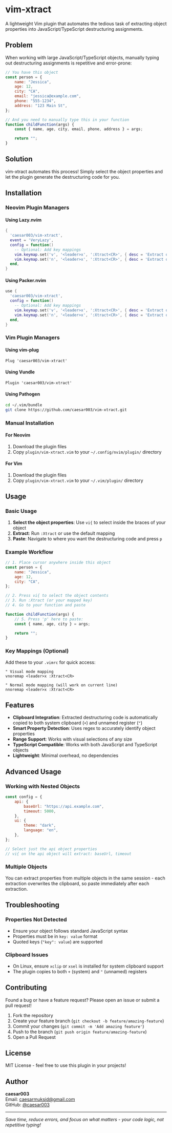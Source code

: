 # vim-xtract

A lightweight Vim plugin that automates the tedious task of extracting object properties into JavaScript/TypeScript destructuring assignments.

## Problem

When working with large JavaScript/TypeScript objects, manually typing out destructuring assignments is repetitive and error-prone:

```javascript
// You have this object
const person = {
    name: "Jessica",
    age: 12,
    city: "CA",
    email: "jessica@example.com",
    phone: "555-1234",
    address: "123 Main St",
};

// And you need to manually type this in your function
function childFunction(args) {
    const { name, age, city, email, phone, address } = args;

    return "";
}
```

## Solution

vim-xtract automates this process! Simply select the object properties and let the plugin generate the destructuring code for you.

## Installation

### Neovim Plugin Managers

#### Using Lazy.nvim

```lua
{
  'caesar003/vim-xtract',
  event = 'VeryLazy',
  config = function()
    -- Optional: Add key mappings
    vim.keymap.set('v', '<leader>x', ':Xtract<CR>', { desc = 'Extract object properties' })
    vim.keymap.set('n', '<leader>x', ':Xtract<CR>', { desc = 'Extract object properties' })
  end,
}
```

#### Using Packer.nvim

```lua
use {
  'caesar003/vim-xtract',
  config = function()
    -- Optional: Add key mappings
    vim.keymap.set('v', '<leader>x', ':Xtract<CR>', { desc = 'Extract object properties' })
    vim.keymap.set('n', '<leader>x', ':Xtract<CR>', { desc = 'Extract object properties' })
  end,
}
```

### Vim Plugin Managers

#### Using vim-plug

```vim
Plug 'caesar003/vim-xtract'
```

#### Using Vundle

```vim
Plugin 'caesar003/vim-xtract'
```

#### Using Pathogen

```bash
cd ~/.vim/bundle
git clone https://github.com/caesar003/vim-xtract.git
```

### Manual Installation

#### For Neovim

1. Download the plugin files
2. Copy `plugin/vim-xtract.vim` to your `~/.config/nvim/plugin/` directory

#### For Vim

1. Download the plugin files
2. Copy `plugin/vim-xtract.vim` to your `~/.vim/plugin/` directory

## Usage

### Basic Usage

1. **Select the object properties**: Use `vi{` to select inside the braces of your object
2. **Extract**: Run `:Xtract` or use the default mapping
3. **Paste**: Navigate to where you want the destructuring code and press `p`

### Example Workflow

```javascript
// 1. Place cursor anywhere inside this object
const person = {
    name: "Jessica",
    age: 12,
    city: "CA",
};

// 2. Press vi{ to select the object contents
// 3. Run :Xtract (or your mapped key)
// 4. Go to your function and paste

function childFunction(args) {
    // 5. Press 'p' here to paste:
    const { name, age, city } = args;

    return "";
}
```

### Key Mappings (Optional)

Add these to your `.vimrc` for quick access:

```vim
" Visual mode mapping
vnoremap <leader>x :Xtract<CR>

" Normal mode mapping (will work on current line)
nnoremap <leader>x :Xtract<CR>
```

## Features

-   **Clipboard Integration**: Extracted destructuring code is automatically copied to both system clipboard (`+`) and unnamed register (`"`)
-   **Smart Property Detection**: Uses regex to accurately identify object properties
-   **Range Support**: Works with visual selections of any size
-   **TypeScript Compatible**: Works with both JavaScript and TypeScript objects
-   **Lightweight**: Minimal overhead, no dependencies

## Advanced Usage

### Working with Nested Objects

```javascript
const config = {
    api: {
        baseUrl: "https://api.example.com",
        timeout: 5000,
    },
    ui: {
        theme: "dark",
        language: "en",
    },
};

// Select just the api object properties
// vi{ on the api object will extract: baseUrl, timeout
```

### Multiple Objects

You can extract properties from multiple objects in the same session - each extraction overwrites the clipboard, so paste immediately after each extraction.

## Troubleshooting

### Properties Not Detected

-   Ensure your object follows standard JavaScript syntax
-   Properties must be in `key: value` format
-   Quoted keys (`"key": value`) are supported

### Clipboard Issues

-   On Linux, ensure `xclip` or `xsel` is installed for system clipboard support
-   The plugin copies to both `+` (system) and `"` (unnamed) registers

## Contributing

Found a bug or have a feature request? Please open an issue or submit a pull request!

1. Fork the repository
2. Create your feature branch (`git checkout -b feature/amazing-feature`)
3. Commit your changes (`git commit -m 'Add amazing feature'`)
4. Push to the branch (`git push origin feature/amazing-feature`)
5. Open a Pull Request

## License

MIT License - feel free to use this plugin in your projects!

## Author

**caesar003**  
Email: caesarmuksid@gmail.com  
GitHub: [@caesar003](https://github.com/caesar003)

---

_Save time, reduce errors, and focus on what matters - your code logic, not repetitive typing!_
